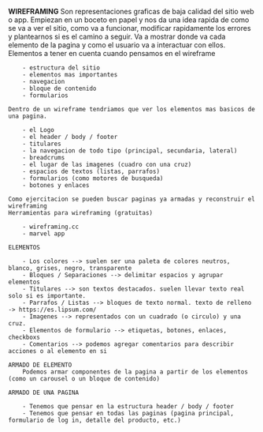 **WIREFRAMING**
    Son representaciones graficas de baja calidad del sitio web o app. Empiezan en un boceto en papel y nos da una idea rapida de como se va a ver el sitio, como va a funcionar, modificar rapidamente los errores y plantearnos si es el camino a seguir. Va a mostrar donde va cada elemento de la pagina y como el usuario va a interactuar con ellos. 
    Elementos a tener en cuenta cuando pensamos en el wireframe

        - estructura del sitio
        - elementos mas importantes 
        - navegacion 
        - bloque de contenido 
        - formularios 
    
    Dentro de un wireframe tendriamos que ver los elementos mas basicos de una pagina.

        - el Logo
        - el header / body / footer
        - titulares
        - la navegacion de todo tipo (principal, secundaria, lateral)
        - breadcrums 
        - el lugar de las imagenes (cuadro con una cruz)
        - espacios de textos (listas, parrafos)
        - formularios (como motores de busqueda)
        - botones y enlaces

    Como ejercitacion se pueden buscar paginas ya armadas y reconstruir el wireframing 
    Herramientas para wireframing (gratuitas)

        - wireframing.cc
        - marvel app 
    
    ELEMENTOS

        - Los colores --> suelen ser una paleta de colores neutros, blanco, grises, negro, transparente
        - Bloques / Separaciones --> delimitar espacios y agrupar elementos 
        - Titulares --> son textos destacados. suelen llevar texto real solo si es importante.
        - Parrafos / Listas --> bloques de texto normal. texto de relleno -> https://es.lipsum.com/
        - Imagenes --> representados con un cuadrado (o circulo) y una cruz.
        - Elementos de formulario --> etiquetas, botones, enlaces, checkboxs
        - Comentarios --> podemos agregar comentarios para describir acciones o al elemento en si

    ARMADO DE ELEMENTO
        Podemos armar componentes de la pagina a partir de los elementos (como un carousel o un bloque de contenido)
    
    ARMADO DE UNA PAGINA 

        - Tenemos que pensar en la estructura header / body / footer
        - Tenemos que pensar en todas las paginas (pagina principal, formulario de log in, detalle del producto, etc.)
        